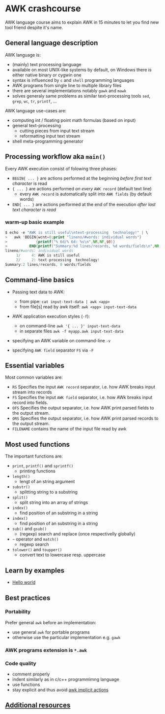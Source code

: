 # AWK crashcourse

AWK language course aims to explain AWK in 15 minutes to let you find new tool friend despite it's name.

## General language description

AWK language is:
 * (mainly) text processing language 
 * available on most UNIX-like systems by default, on Windows there is either native binary or cygwin one
 * syntax is influenced by `c` and `shell` programming languages
 * AWK programs from single line to multiple library files 
 * there are several implementations notably `gawk` and `mawk`
 * solves generaly same problems as similar text-processing tools `sed`, `grep`, `wc`, `tr`, `printf`, ...

AWK language use-cases are:
 * computing int / floating point math formulas (based on input)
 * general text-processing
   * cutting pieces from input text stream
   * reformatting input text stream
 * shell meta-programming generator

## Processing workflow aka `main()`
Every AWK execution consist of folowing three phases:
 * `BEGIN{ ... }` are actions performed at the beginning *before first text character* is read
 * `{ ... }` are actions performed *on every* `AWK record` (default text line)
   * every `AWK record` is automatically split into `AWK fields` (by default words)
 * `END{ ... }` are actions performed at the end of the execution  *after last text character is read*

### warm-up basic example

```awk
$ echo -e "AWK is still useful\ntext-processing  technology!" | \
>   awk 'BEGIN{wcnt=0;print "lineno/#words: individual words"}
>             {printf("% 6d/% 6d: %s\n",NR,NF,$0)}
>          END{printf("Summary:%d lines/records, %d words/fields\n",NR,wcnt)}'
lineno/#words: individual words
     1/     4: AWK is still useful
     2/     2: text-processing  technology!
Summary:2 lines/records, 0 words/fields
```

## Command-line basics

* Passing text data to AWK:
  * from pipe: `cat input-text-data | awk <app>`
  * from file[s] read by awk itself: `awk <app> input-text-data`

* AWK application execution styles (`-f`):
  * on command-line `awk '{ ... }' input-text-data`
  * in separate files `awk -f myapp.awk input-text-data`

* specifying an AWK variable on command-line `-v`
* specifying `AWK field` separator `FS` via `-F`


## Essential variables
Most common variables are:
 * `RS` Specifies the input `AWK record` separator, i.e. how AWK breaks input stream into records
 * `FS` Specifies the input `AWK field` separator, i.e. how AWk breaks input record into fields.
 * `OFS` Specifies the output separator, i.e. how AWK print parsed fields to the output stream.
 * `ORS` Specifies the output separator, i.e. how AWK print parsed records to the output stream.
 * `FILENAME` contains the name of the input file read by awk

## Most used functions
The important functions are:
 * `print`, `printf()` and `sprintf()`
   * printing functions
 * `length()`
   * lengt of an string argument
 * `substr()`
   * splitting string to a substring
 * `split()`
   * split string into an array of strings
 * `index()`
   * find position of an substring in a string
 * `index()`
   * find position of an substring in a string
 * `sub()` and `gsub()`
   * (regexp) search and replace (once respectivelly globally)
 * `~` operator and `match()`
   * regexp search
 * `tolower()` and `toupper()`
   * convert text to lowercase resp. uppercase

## Learn by examples
* [Hello world](TODO)

## Best practices

### Portability

Prefer general `awk` before an implementation:
 * use general `awk` for portable programs
 * otherwise use the particular implementation e.g. `gawk`

### AWK programs extension is `*.awk`

### Code quality
 * comment properly
 * indent similarly as in c/c++ programmimng language
 * use functions
 * stay explicit and thus avoid [awk implicit actions](TODO)


## [Additional resources](https://github.com/freznicek/awesome-awk/blob/master/README.md)

